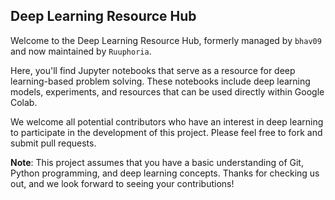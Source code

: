 ## Deep Learning Resource Hub 

Welcome to the Deep Learning Resource Hub, formerly managed by `bhav09` and now maintained by `Ruuphoria`.

Here, you'll find Jupyter notebooks that serve as a resource for deep learning-based problem solving. These notebooks include deep learning models, experiments, and resources that can be used directly within Google Colab.

We welcome all potential contributors who have an interest in deep learning to participate in the development of this project. Please feel free to fork and submit pull requests.

**Note**: This project assumes that you have a basic understanding of Git, Python programming, and deep learning concepts. Thanks for checking us out, and we look forward to seeing your contributions!